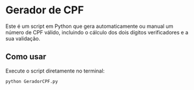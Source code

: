 # Gerador de CPF

Este é um script em Python que gera automaticamente ou manual um número de CPF válido, incluindo o cálculo dos dois dígitos verificadores e a sua validação.

## Como usar

Execute o script diretamente no terminal:

```bash
python GeradorCPF.py
